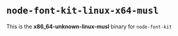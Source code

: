 # `node-font-kit-linux-x64-musl`

This is the **x86_64-unknown-linux-musl** binary for `node-font-kit`
